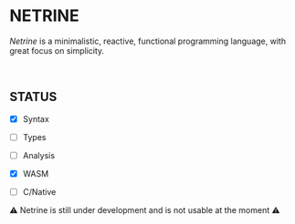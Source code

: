 # NETRINE

*Netrine* is a minimalistic, reactive, functional programming language, with great focus on simplicity.

&nbsp;

## STATUS

- [X] Syntax
- [ ] Types
- [ ] Analysis
- [X] WASM
- [ ] C/Native


⚠️ Netrine is still under development and is not usable at the moment ⚠️

